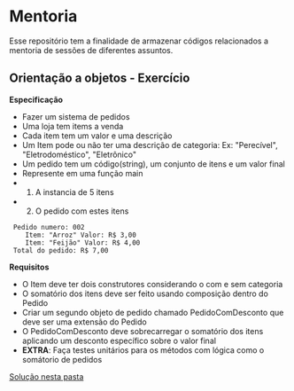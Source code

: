 # Mentoria

Esse repositório tem a finalidade de armazenar códigos relacionados a mentoria de sessões de diferentes assuntos.

## Orientação a objetos - Exercício

**Especificação**
   - Fazer um sistema de pedidos 
   - Uma loja tem items a venda
   - Cada item tem um valor e uma descrição
   - Um Item pode ou não ter uma descrição de categoria: Ex: "Perecível", "Eletrodoméstico", "Eletrônico"
   - Um pedido tem um código(string), um conjunto de itens e um valor final
   - Represente em uma função main
   - 1) A instancia de 5 itens
   - 2) O pedido com estes itens
   ```
    Pedido numero: 002
       Item: "Arroz" Valor: R$ 3,00
       Item: "Feijão" Valor: R$ 4,00
    Total do pedido: R$ 7,00
   ```
**Requisitos**

   - O Item deve ter dois construtores considerando o com e sem categoria
   - O somatório dos itens deve ser feito usando composição dentro do Pedido
   - Criar um segundo objeto de pedido chamado PedidoComDesconto que deve ser uma extensão do Pedido
   - O PedidoComDesconto deve sobrecarregar o somatório dos itens aplicando um desconto específico sobre o valor final
   - **EXTRA**: Faça testes unitários para os métodos com lógica como o somátorio de pedidos

[Solução nesta pasta](https://github.com/ldiasrs/mentoria/tree/master/orientacao_objetos/src/main/java/com/thoughtworks/orientacaoobjetos)
